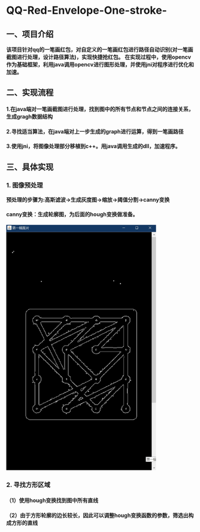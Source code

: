 # QQ-Red-Envelope-One-stroke-

## 一、项目介绍
   **该项目针对qq的一笔画红包，对自定义的一笔画红包进行路径自动识别(对一笔画截图进行处理，设计路径算法)，实现快捷抢红包。
在实现过程中，使用opencv作为基础框架，利用java调用opencv进行图形处理，并使用jni对程序进行优化和加速。**
## 二、实现流程
#### 1.在java端对一笔画截图进行处理，找到图中的所有节点和节点之间的连接关系，生成gragh数据结构
#### 2.寻找适当算法，在java端对上一步生成的graph进行运算，得到一笔画路径
#### 3.使用jni，将图像处理部分移植到c++。用java调用生成的dll，加速程序。
## 三、具体实现
### 1. 图像预处理
**预处理的步骤为:高斯滤波->生成灰度图->缩放->阈值分割->canny变换**
#### canny变换：生成轮廓图，为后面的hough变换做准备。
<img src="/image/canny.JPG" width="400"/>

### 2. 寻找方形区域
#### （1）使用hough变换找到图中所有直线
#### （2）由于方形轮廓的边长较长，因此可以调整hough变换函数的参数，筛选出构成方形的直线
